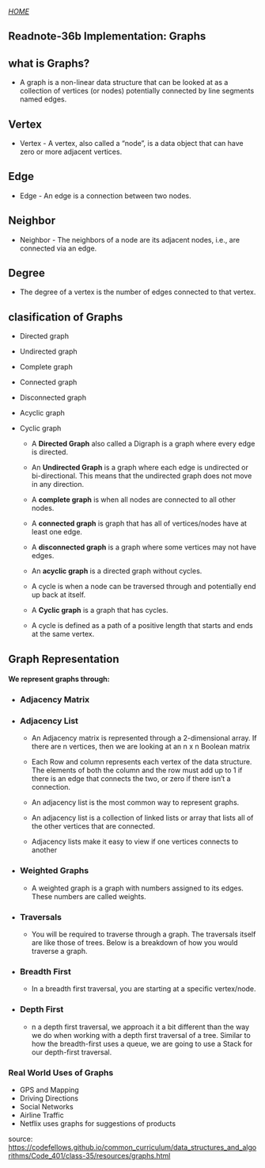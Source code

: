 [*HOME*](https://nassir1976.github.io/reading-notes/)

## Readnote-36b Implementation: Graphs

## what is Graphs? 

- A graph is a non-linear data structure that can be looked at as a collection of vertices (or nodes) potentially connected by line segments named edges.

## Vertex 
 - Vertex - A vertex, also called a “node”, is a data object that can have zero or more adjacent vertices.

 ## Edge
 - Edge - An edge is a connection between two nodes.
 ## Neighbor 
 - Neighbor - The neighbors of a node are its adjacent nodes, i.e., are connected via an edge.

 ## Degree
 - The degree of a vertex is the number of edges connected to that vertex.

 ## clasification of Graphs 
   - Directed graph 
   - Undirected graph 
   - Complete graph 
   - Connected graph 
   - Disconnected graph
   - Acyclic graph  
   - Cyclic graph

      - A **Directed Graph** also called a Digraph is a graph where every edge is directed.

     - An **Undirected Graph** is a graph where each edge is undirected or bi-directional. This means that the undirected graph does not move in any direction.

     - A **complete graph** is when all nodes are connected to all other nodes.
     
     - A **connected graph** is graph that has all of vertices/nodes have at least one edge.

     - A **disconnected graph** is a graph where some vertices may not have edges.

      - An **acyclic graph** is a directed graph without cycles.

     - A cycle is when a node can be traversed through and potentially end up back at itself.

     - A **Cyclic graph** is a graph that has cycles.

     - A cycle is defined as a path of a positive length that starts and ends at the same vertex.

## Graph Representation

#### We represent graphs through:

   - ### Adjacency Matrix
   - ### Adjacency List

     - An Adjacency matrix is represented through a 2-dimensional array. If there are n vertices, then we are looking at an n x n Boolean matrix

     - Each Row and column represents each vertex of the data structure. The elements of both the column and the row must add up to 1 if there is an edge that connects the two, or zero if there isn’t a connection.


    
     - An adjacency list is the most common way to represent graphs.

     - An adjacency list is a collection of linked lists or array that lists all of the other vertices that are connected.

     - Adjacency lists make it easy to view if one vertices connects to another

  - ### Weighted Graphs

    - A weighted graph is a graph with numbers assigned to its edges. These numbers are called weights.

  - ### Traversals
    - You will be required to traverse through a graph. The traversals itself are like those of trees. Below is a breakdown of how you would traverse a graph.

  - ### Breadth First

     - In a breadth first traversal, you are starting at a specific vertex/node.

 - ### Depth First 

   - n a depth first traversal, we approach it a bit different than the way we do when working with a depth first traversal of a tree. Similar to how the breadth-first uses a queue, we are going to use a Stack for our depth-first traversal.


### Real World Uses of Graphs

- GPS and Mapping
- Driving Directions
- Social Networks
- Airline Traffic
- Netflix uses graphs for suggestions of products

source: https://codefellows.github.io/common_curriculum/data_structures_and_algorithms/Code_401/class-35/resources/graphs.html